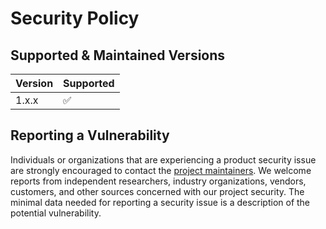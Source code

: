 # Security Policy

## Supported & Maintained Versions

| Version | Supported          |
|---------|--------------------|
| 1.x.x   | :white_check_mark: |

## Reporting a Vulnerability

Individuals or organizations that are experiencing a product security issue are strongly encouraged to contact the [project maintainers](mailto:security@justifi.io).
We welcome reports from independent researchers, industry organizations, vendors, customers, and other sources concerned with our project security.
The minimal data needed for reporting a security issue is a description of the potential vulnerability.